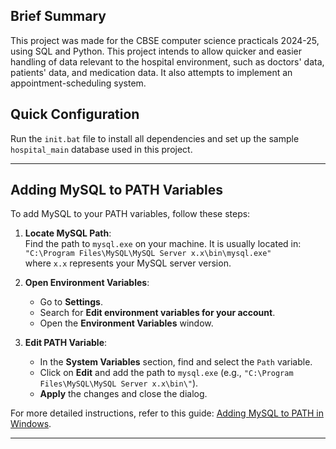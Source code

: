 ## Brief Summary
This project was made for the CBSE computer science practicals 2024-25, using SQL and Python. This project intends to allow quicker and easier handling of data relevant to the hospital environment, such as doctors' data, patients' data, and medication data. It also attempts to implement an appointment-scheduling system. 

## Quick Configuration

Run the `init.bat` file to install all dependencies and set up the sample `hospital_main` database used in this project.

---

## Adding MySQL to PATH Variables

To add MySQL to your PATH variables, follow these steps:

1. **Locate MySQL Path**:  
   Find the path to `mysql.exe` on your machine. It is usually located in:  
   `"C:\Program Files\MySQL\MySQL Server x.x\bin\mysql.exe"`  
   where `x.x` represents your MySQL server version.

2. **Open Environment Variables**:  
   - Go to **Settings**.
   - Search for **Edit environment variables for your account**.
   - Open the **Environment Variables** window.

3. **Edit PATH Variable**:
   - In the **System Variables** section, find and select the `Path` variable.
   - Click on **Edit** and add the path to `mysql.exe` (e.g., `"C:\Program Files\MySQL\MySQL Server x.x\bin\"`).
   - **Apply** the changes and close the dialog.

For more detailed instructions, refer to this guide: [Adding MySQL to PATH in Windows](https://www.basedash.com/blog/adding-mysql-to-path-in-windows).

---
